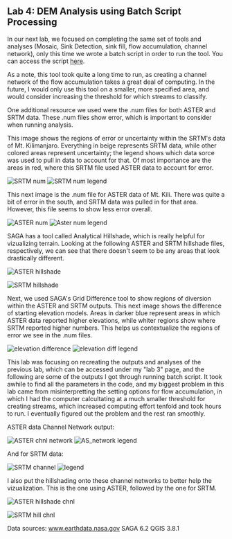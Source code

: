 ## Lab 4: DEM Analysis using Batch Script Processing 

In our next lab, we focused on completing the same set of tools and analyses (Mosaic, Sink Detection, sink fill, flow accumulation, channel network), only this time we wrote a batch script in order to run the tool. You can access the script [here](batch_asterelevation_analysis.bat). 

As a note, this tool took quite a long time to run, as creating a channel network of the flow accumulation takes a great deal of computing. In the future, I would only use this tool on a smaller, more specified area, and would consider increasing the threshold for which streams to classify. 

One additional resource we used were the .num files for both ASTER and SRTM data. These .num files show error, which is important to consider when running analysis. 

This image shows the regions of error or uncertainty within the SRTM's data of Mt. Kilimanjaro. Everything in beige represents SRTM data, while other colored areas represent uncertainty; the legend shows which data sorce was used to pull in data to account for that. Of most importance are the areas in red, where this SRTM file used ASTER data to account for error. 

![SRTM num](srtm_num.png) ![SRTM num legend](srtm_num_legend.png)


This next image is the .num file for ASTER data of Mt. Kili. There was quite a bit of error in the south, and SRTM data was pulled in for that area. However, this file seems to show less error overall. 

![ASTER num](ASTER_num.png) ![Aster num legend](ASTER_num_legend.png)


SAGA has a tool called Analytical Hillshade, which is really helpful for vizualizing terrain. Looking at the following ASTER and SRTM hillshade files, respectively, we can see that there doesn't seem to be any areas that look drastically different.

![ASTER hillshade](hillshade.png)

![SRTM hillshade](srtm_hillshade.png)


Next, we used SAGA's Grid Difference tool to show regions of diversion within the ASTER and SRTM outputs. This next image shows the difference of starting elevation models. Areas in darker blue represent areas in which ASTER data reported higher elevations, while whiter regions show where SRTM reported higher numbers. This helps us contextualize the regions of error we see in the .num files.

![elevation difference](griddiff_elevation.png) ![elevation diff legend](griddiff_elevation_legend.png)


This lab was focusing on recreating the outputs and analyses of the previous lab, which can be accessed under my "lab 3" page, and the following are some of the outputs I got through running batch script. It took awhile to find all the parameters in the code, and my biggest problem in this lab came from misinterpretting the setting options for flow accumulation, in which I had the computer calcultating at a much smaller threshold for creating streams, which increased computing effort tenfold and took hours to run. I eventually figured out the problem and the rest ran smoothly. 

ASTER data Channel Network output:

![ASTER chnl network](channelnetwork.png) ![AS_network legend](channelnetwork_legend.png)

And for SRTM data: 

![SRTM channel](srtm_channelnetwork.png) ![legend](srtm_channelnetwork_legend.png)

I also put the hillshading onto these channel networks to better help the vizualization. This is the one using ASTER, followed by the one for SRTM. 

![ASTER hillshade chnl](networkhillshade.png)

![SRTM hill chnl](srtm_hillshadenetwork.png)

 


Data sources: 
www.earthdata.nasa.gov
SAGA 6.2
QGIS 3.8.1
